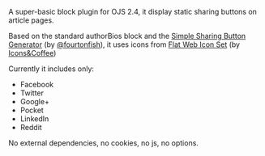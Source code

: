 A super-basic block plugin for OJS 2.4, it display static sharing buttons on article pages.

Based on the standard authorBios block and the [Simple Sharing Button Generator](https://simplesharingbuttons.com/) (by [@fourtonfish](https://twitter.com/fourtonfish/)), it uses icons from [Flat Web Icon Set](http://iconsandcoffee.com/freebie-flat-web-icon-set/) (by [Icons&Coffee](http://iconsandcoffee.com/))

Currently it includes only:

- Facebook
- Twitter
- Google+
- Pocket
- LinkedIn
- Reddit

No external dependencies, no cookies, no js, no options.
